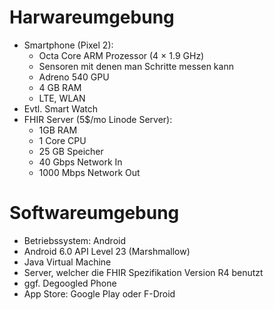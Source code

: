 # Harwareumgebung
- Smartphone (Pixel 2):
    - Octa Core ARM Prozessor (4 × 1.9 GHz)
    - Sensoren mit denen man Schritte messen kann
    - Adreno 540 GPU
    - 4 GB RAM
    - LTE, WLAN
- Evtl. Smart Watch
- FHIR Server (5$/mo Linode Server):
    - 1GB RAM
    - 1 Core CPU
    - 25 GB Speicher
    - 40 Gbps Network In
    - 1000 Mbps Network Out 

# Softwareumgebung
- Betriebssystem: Android
- Android 6.0 API Level 23 (Marshmallow)
- Java Virtual Machine
- Server, welcher die FHIR Spezifikation Version R4 benutzt
- ggf. Degoogled Phone
- App Store: Google Play oder F-Droid